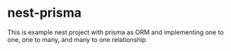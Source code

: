 # nest-prisma
This is example nest project with prisma as ORM and implementing one to one, one to many, and many to one relationship
